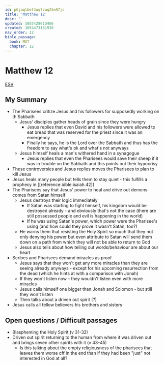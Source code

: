 ```yaml
---
id: p6jaqlbef3uq7zaq25m97jc
title: 'Matthew 12'
desc: ''
updated: 1655428613466
created: 1654473131930
nav_order: 12
bible_passage:
  book: MAT
  chapter: 12
---
```


# Matthew 12

[ESV](https://www.biblegateway.com/passage/?search=Matthew+12&version=ESV)

## My Summary

- The Pharisees critize Jesus and his followers for supposedly working on th Sabbath
  - Jesus' disciples gather heads of grain since they were hungry
    - Jesus replies that even David and his followers were allowed to eat bread that was reserved for the priest since
    it was an emergency
    - Finally he says, he is the Lord over the Sabbath and thus has the freedom to say what's ok and what's not anyways
  - Jesus himself heals a man's withered hand in a synagogue
    - Jesus replies that even the Pharisees would save their sheep if it was in trouble on the Sabbath and this points
      out their hypocrisy
- These controversies and Jesus replies moves the Pharisees to plan to kill Jesus
- Jesus heals many people but tells them to stay quiet - this fulfills a prophecy in [[reference.bible.isaiah.42]]
- The Pharisees say that Jesus' power to heal and drive out demons comes from Satan himself
  - Jesus destroys their logic immediately
    - If Satan was starting to fight himself, his kingdom would be destroyed already - and obviously that's not the case
      (there are still possessed people and evil is happening in the world)
    - If he was using Satan's power, which power were the Pharisee's using (and how could they prove it wasn't Satan,
      too?)
  - He warns them that resisting the Holy Spirit so much that they not only denying his power but even attribute to
    Satan will send them down on a path from which they will not be able to return to God
  - Jesus also tells about how telling out words/behaviour are about our heart
- Scribes and Pharisees demand miracles as proof
  - Jesus says that they won't get any more miracles than they are seeing already anyways - except for his upcoming
    resurrection from the dead (which he hints at with a comparison with Jonah)
  - If they won't listen now - they wouldn't listen even with more miracles
  - Jesus calls himself one bigger than Jonah and Solomon - but still they won't listen
  - Then talks about a driven out spirit (?)
- Jesus calls all fellow believers his brothers and sisters

## Open questions / Difficult passages
- Blaspheming the Holy Spirit (v 31-32)
- Driven out spirit returning to the human from where it was driven out and brings seven other spirits with it (v 43-45)
  - Is this talking about the empty religiousness of the pharisees that leaves them worse off in the end than if they
    had been "just" not interested in God at all?
